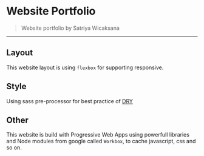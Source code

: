 # Website Portfolio
> Website portfolio by Satriya Wicaksana
---
## Layout
This website layout is using `flexbox` for supporting responsive.

## Style
Using sass pre-processor for best practice of [DRY](https://en.wikipedia.org/wiki/Don%27t_repeat_yourself)

## Other
This website is build with Progressive Web Apps using powerfull libraries and Node modules from google called `Workbox`, to cache javascript, css and so on.
